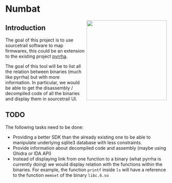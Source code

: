 # Numbat

<img align="right" src="" width="250" heigh="250">

## Introduction

The goal of this project is to use sourcetrail software to map firmwares, this could be an extension
to the existing project [pyrrha](https://gitlab.qb/firmware-re/cartography/pyrrha).
 
The goal of this tool will be to list all the relation between binaries (much like pyrrha) but with
more information. In particular, we would be able to get the disassembly / decompiled code of all the 
binaries and display them in sourcetrail UI.

## TODO

The following tasks need to be done:

 - Providing a better SDK than the already existing one to be able to manipulate underlying sqlite3
   database with less constraints.
 - Provide information about decompiled code and assembly (maybe using Ghidra or IDA API) 
 - Instead of displaying link from one function to a binary (what pyrrha is currently doing)
   we would display relation with the functions within the binaries. For example, the function
   ``printf`` inside ``ls`` will have a reference to the function ``memset`` of the binary ``libc.6.so`` 

